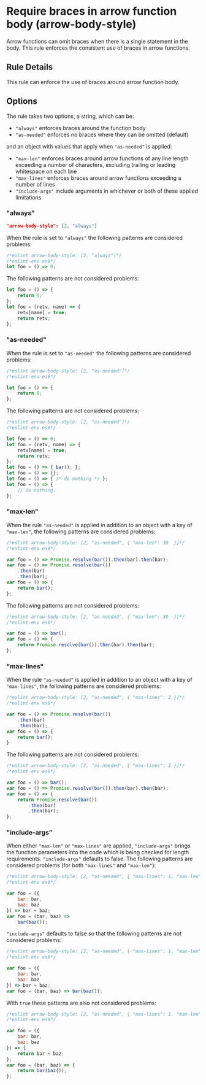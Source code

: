 # Require braces in arrow function body (arrow-body-style)

Arrow functions can omit braces when there is a single statement in the body. This rule enforces the consistent use of braces in arrow functions.

## Rule Details

This rule can enforce the use of braces around arrow function body.

## Options

The rule takes two options, a string, which can be:

* `"always"` enforces braces around the function body
* `"as-needed"` enforces no braces where they can be omitted (default)

and an object with values that apply when `"as-needed"` is applied:

* `"max-len"` enforces braces around arrow functions of any line length exceeding a number of characters, excluding trailing or leading whitespace on each line
* `"max-lines"` enforces braces around arrow functions exceeding a number of lines
* `"include-args"` include arguments in whichever or both of these applied limitations

### "always"

```json
"arrow-body-style": [2, "always"]
```

When the rule is set to `"always"` the following patterns are considered problems:

```js
/*eslint arrow-body-style: [2, "always"]*/
/*eslint-env es6*/
let foo = () => 0;
```

The following patterns are not considered problems:

```js
let foo = () => {
    return 0;
};
let foo = (retv, name) => {
    retv[name] = true;
    return retv;
};
```

### "as-needed"

When the rule is set to `"as-needed"` the following patterns are considered problems:

```js
/*eslint arrow-body-style: [2, "as-needed"]*/
/*eslint-env es6*/

let foo = () => {
    return 0;
};
```

The following patterns are not considered problems:

```js
/*eslint arrow-body-style: [2, "as-needed"]*/
/*eslint-env es6*/

let foo = () => 0;
let foo = (retv, name) => {
    retv[name] = true;
    return retv;
};
let foo = () => { bar(); };
let foo = () => {};
let foo = () => { /* do nothing */ };
let foo = () => {
    // do nothing.
};
```

### "max-len"

When the rule `"as-needed"` is applied in addition to an object with a key of `"max-len"`, the following patterns are considered problems:

```js
/*eslint arrow-body-style: [2, "as-needed", { "max-len": 30  }]*/
/*eslint-env es6*/

var foo = () => Promise.resolve(bar()).then(bar).then(bar);
var foo = () => Promise.resolve(bar())
    .then(bar)
    .then(bar);
var foo = () => {
    return bar();
};
```

The following patterns are not considered problems:

```js
/*eslint arrow-body-style: [2, "as-needed", { "max-len": 30  }]*/
/*eslint-env es6*/

var foo = () => bar();
var foo = () => {
    return Promise.resolve(bar()).then(bar).then(bar);
};
```

### "max-lines"

When the rule `"as-needed"` is applied in addition to an object with a key of `"max-lines"`, the following patterns are considered problems:

```js
/*eslint arrow-body-style: [2, "as-needed", { "max-lines": 2 }]*/
/*eslint-env es6*/

var foo = () => Promise.resolve(bar())
    .then(bar)
    .then(bar);
var foo = () => {
    return bar();
}
```

The following patterns are not considered problems:

```js
/*eslint arrow-body-style: [2, "as-needed", { "max-lines": 2 }]*/
/*eslint-env es6*/

var foo = () => bar();
var foo = () => Promise.resolve(bar()).then(bar).then(bar);
var foo = () => {
    return Promise.resolve(bar())
        .then(bar)
        .then(bar);
};
```

### "include-args"

When either `"max-len"` or `"max-lines"` are applied, `"include-args"` brings the function parameters into the code which is being checked for length requirements.
`"include-args"` defaults to false.
The following patterns are considered problems (for both `"max-lines"` and `"max-len"`):

```js
/*eslint arrow-body-style: [2, "as-needed", { "max-lines": 1, "max-len": 15, "include-args": true }]*/
/*eslint-env es6*/

var foo = ({
    bar: bar,
    baz: baz
}) => bar + baz;
var foo = (bar, baz) =>
    bar(baz());
```

`"include-args"` defaults to false so that the following patterns are not considered problems:

```js
/*eslint arrow-body-style: [2, "as-needed", { "max-lines": 1, "max-len": 15 }]*/
/*eslint-env es6*/

var foo = ({
    bar: bar,
    baz: baz
}) => bar + baz;
var foo = (bar, baz) => bar(baz());
```

With `true` these patterns are also not considered problems:

```js
/*eslint arrow-body-style: [2, "as-needed", { "max-lines": 1, "max-len": 15, "include-args": true }]*/
/*eslint-env es6*/

var foo = ({
    bar: bar,
    baz: baz
}) => {
    return bar + baz;
};
var foo = (bar, baz) => {
    return bar(baz());
};
```
